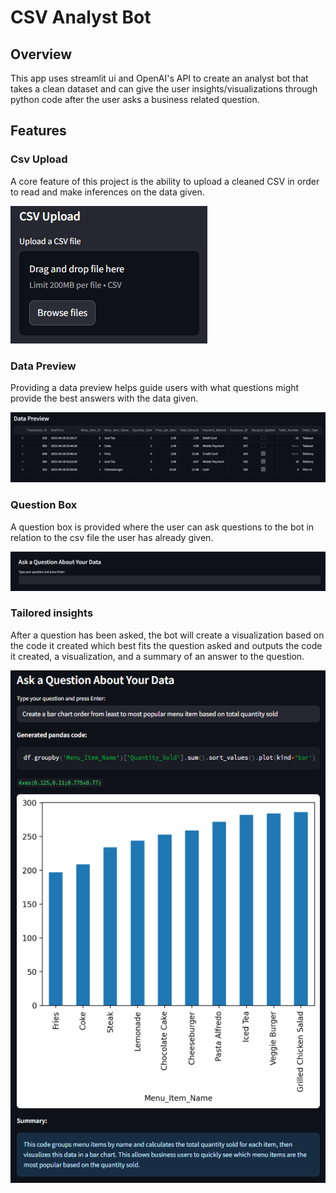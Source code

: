 # CSV Analyst Bot

## Overview

This app uses streamlit ui and OpenAI's API to create an analyst bot that takes a clean dataset and can give the user insights/visualizations through python code after the user asks a business related question.

## Features

### Csv Upload

A core feature of this project is the ability to upload a cleaned CSV in order to read and make inferences on the data given.

![](img\csvupload.png)

### Data Preview

Providing a data preview helps guide users with what questions might provide the best answers with the data given.

![](img\datapreview.png)

### Question Box

A question box is provided where the user can ask questions to the bot in relation to the csv file the user has already given.

![](img\questionbox.png)

### Tailored insights

After a question has been asked, the bot will create a visualization based on the code it created which best fits the question asked and outputs the code it created, a visualization, and a summary of an answer to the question.

![](img\usage.png)